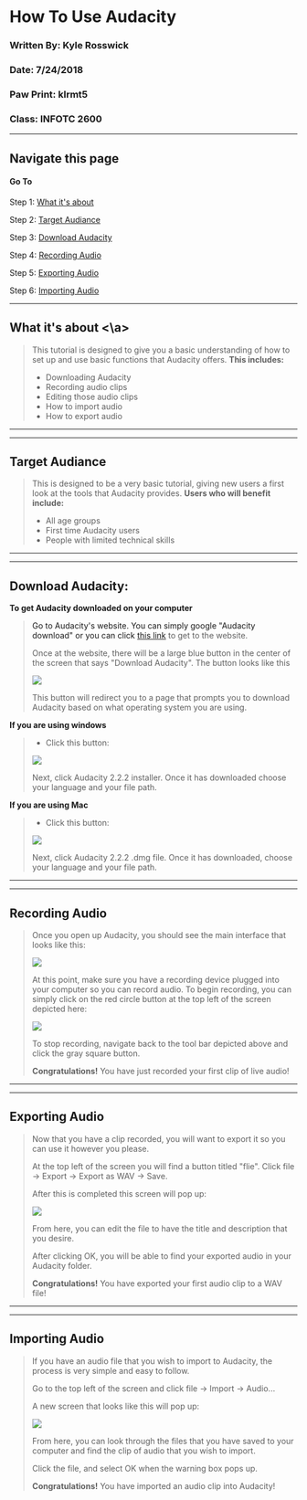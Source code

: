 # How To Use Audacity 
### Written By: Kyle Rosswick
### Date: 7/24/2018
### Paw Print: klrmt5
### Class: INFOTC 2600
---
## Navigate this page
#### Go To
Step 1: [What it's about](#What-it's-about)

Step 2: [Target Audiance](#Target-Audiance)

Step 3: [Download Audacity](https://github.com/krosswick/Tutorial/edit/master/README.md)

Step 4: [Recording Audio](https://github.com/krosswick/Tutorial/edit/master/README.md)

Step 5: [Exporting Audio](https://github.com/krosswick/Tutorial/edit/master/README.md)

Step 6: [Importing Audio](https://github.com/krosswick/Tutorial/edit/master/README.md)

---
## What it's about <a id="What-it's-about"><\a>
>This tutorial is designed to give you a basic understanding of how to set up and use basic functions that Audacity offers. **This includes:**
>* Downloading Audacity
>* Recording audio clips
>* Editing those audio clips
>* How to import audio
>* How to export audio
---
---
## Target Audiance <a id="Target-Audiance">
>This is designed to be a very basic tutorial, giving new users a first look at the tools that Audacity provides. **Users who will benefit include:**
>* All age groups
>* First time Audacity users
>* People with limited technical skills
---
---
## Download Audacity:
**To get Audacity downloaded on your computer**
>Go to Audacity's website.  You can simply google "Audacity download" or you can click [this link](https://www.audacityteam.org/) to get to the website.
>
>Once at the website, there will be a large blue button in the center of the screen that says "Download Audacity". The button looks like this 
>
>
>
>![](pics/audacitybutton.PNG)
>
>This button will redirect you to a page that prompts you to download Audacity based on what operating system you are using.

**If you are using windows**
>* Click this button:
>
>
>
>![](pics/windowsbutton.PNG)
>
>Next, click Audacity 2.2.2 installer.
>Once it has downloaded choose your language and your file path.

**If you are using Mac**
>* Click this button:
>
>
>
>![](pics/mac.PNG)
>
>Next, click Audacity 2.2.2 .dmg file.
>Once it has downloaded, choose your language and your file path.
---
---
## Recording Audio
>Once you open up Audacity, you should see the main interface that looks like this:
>
>
>
>![](pics/audacity.PNG)
>
>
>At this point, make sure you have a recording device plugged into your computer so you can record audio.
>To begin recording, you can simply click on the red circle button at the top left of the screen depicted here:
>
>![](pics/record.PNG)
>
>To stop recording, navigate back to the tool bar depicted above and click the gray square button.
>
>**Congratulations!** You have just recorded your first clip of live audio!
---
---
## Exporting Audio
>Now that you have a clip recorded, you will want to export it so you can use it however you please.
>
>At the top left of the screen you will find a button titled "flie". Click file -> Export -> Export as WAV -> Save.
>
>After this is completed this screen will pop up:
>
>
>
>![](pics/namescreen.PNG)
>
>From here, you can edit the file to have the title and description that you desire.
>
>After clicking OK, you will be able to find your exported audio in your Audacity folder.
>
>**Congratulations!** You have exported your first audio clip to a WAV file!
---
---
## Importing Audio
>If you have an audio file that you wish to import to Audacity, the process is very simple and easy to follow.
>
>Go to the top left of the screen and click file -> Import -> Audio...
>
>A new screen that looks like this will pop up:
>
>
>
>![](pics/import.PNG)
>
>From here, you can look through the files that you have saved to your computer and find the clip of audio that you wish to import.
>
>Click the file, and select OK when the warning box pops up.
>
>**Congratulations!** You have imported an audio clip into Audacity!
